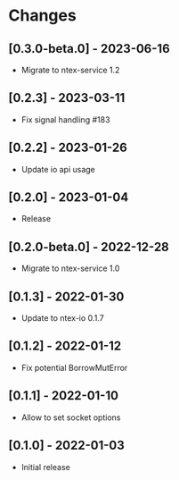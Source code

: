 # Changes

## [0.3.0-beta.0] - 2023-06-16

* Migrate to ntex-service 1.2

## [0.2.3] - 2023-03-11

* Fix signal handling #183

## [0.2.2] - 2023-01-26

* Update io api usage

## [0.2.0] - 2023-01-04

* Release

## [0.2.0-beta.0] - 2022-12-28

* Migrate to ntex-service 1.0

## [0.1.3] - 2022-01-30

* Update to ntex-io 0.1.7

## [0.1.2] - 2022-01-12

* Fix potential BorrowMutError

## [0.1.1] - 2022-01-10

* Allow to set socket options

## [0.1.0] - 2022-01-03

* Initial release

